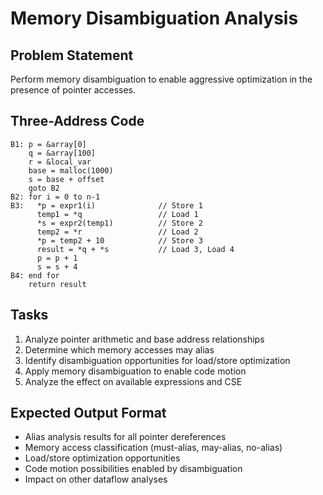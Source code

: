 # Memory Disambiguation Analysis

## Problem Statement
Perform memory disambiguation to enable aggressive optimization in the presence of pointer accesses.

## Three-Address Code
```
B1: p = &array[0]
    q = &array[100]
    r = &local_var
    base = malloc(1000)
    s = base + offset
    goto B2
B2: for i = 0 to n-1
B3:   *p = expr1(i)              // Store 1
      temp1 = *q                 // Load 1
      *s = expr2(temp1)          // Store 2
      temp2 = *r                 // Load 2
      *p = temp2 + 10            // Store 3
      result = *q + *s           // Load 3, Load 4
      p = p + 1
      s = s + 4
B4: end for
    return result
```

## Tasks
1. Analyze pointer arithmetic and base address relationships
2. Determine which memory accesses may alias
3. Identify disambiguation opportunities for load/store optimization
4. Apply memory disambiguation to enable code motion
5. Analyze the effect on available expressions and CSE

## Expected Output Format
- Alias analysis results for all pointer dereferences
- Memory access classification (must-alias, may-alias, no-alias)
- Load/store optimization opportunities
- Code motion possibilities enabled by disambiguation
- Impact on other dataflow analyses